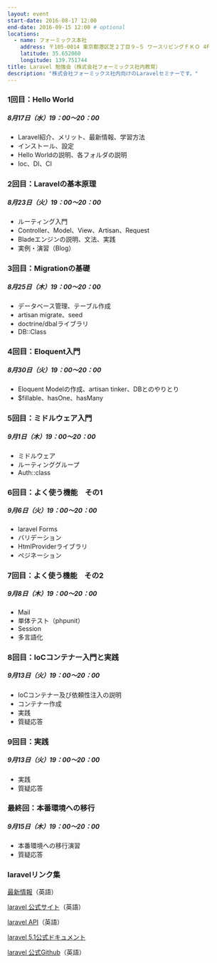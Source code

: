 ```yaml
---
layout: event
start-date: 2016-08-17 12:00
end-date: 2016-09-15 12:00 # optional
locations:
  - name: フォーミックス本社
    address: 〒105-0014 東京都港区芝２丁目９−５ ワースリビングＦＫＯ 4F
    latitude: 35.652060
    longitude: 139.751744
title: Laravel 勉強会（株式会社フォーミックス社内教育）
description: "株式会社フォーミックス社内向けのLaravelセミナーです。"
---
```

### 1回目：Hello World

##### 8月17日（水）19：00～20：00

- Laravel紹介、メリット、最新情報、学習方法
- インストール、設定
- Hello Worldの説明、各フォルダの説明
- Ioc、DI、CI


### 2回目：Laravelの基本原理

##### 8月23日（火）19：00～20：00

- ルーティング入門
- Controller、Model、View、Artisan、Request
- Bladeエンジンの説明、文法、実践
- 実例・演習（Blog）


### 3回目：Migrationの基礎

##### 8月25日（木）19：00～20：00

- データベース管理、テーブル作成
- artisan migrate、seed
- doctrine/dbalライブラリ
- DB::Class


### 4回目：Eloquent入門

##### 8月30日（火）19：00～20：00

- Eloquent Modelの作成、artisan tinker、DBとのやりとり
- $fillable、hasOne、hasMany


### 5回目：ミドルウェア入門

##### 9月1日（木）19：00～20：00

- ミドルウェア
- ルーティンググループ
- Auth::class	


### 6回目：よく使う機能　その1

##### 9月6日（火）19：00～20：00

- laravel Forms
- バリデーション
- HtmlProviderライブラリ
- ペジネーション


### 7回目：よく使う機能　その2

##### 9月8日（木）19：00～20：00

- Mail
- 単体テスト（phpunit）
- Session
- 多言語化


### 8回目：IoCコンテナー入門と実践

##### 9月13日（火）19：00～20：00

- IoCコンテナー及び依頼性注入の説明
- コンテナー作成
- 実践
- 質疑応答


### 9回目：実践

##### 9月13日（火）19：00～20：00

- 実践
- 質疑応答


### 最終回：本番環境への移行

##### 9月15日（木）19：00～20：00

- 本番環境への移行演習
- 質疑応答

### laravelリンク集

[最新情報](https://laravel-news.com/)（英語）

[laravel 公式サイト](https://laravel.com/)（英語）

[laravel API](https://laravel.com/api/5.2/)（英語）

[laravel 5.1公式ドキュメント](https://readouble.com/laravel/5.1/ja/installation.html)

[laravel 公式Github](https://github.com/laravel/laravel)（英語）